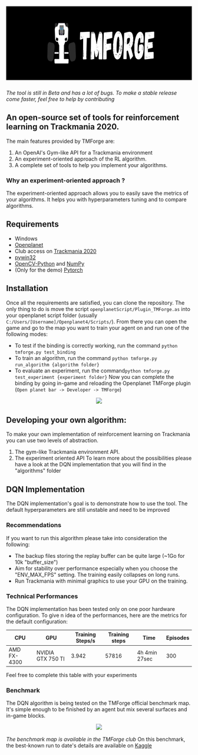 # <img src="./medias/TMForge_Banner.png" width="1000" height="200" />
*The tool is still in Beta and has a lot of bugs. To make a stable release come faster, feel free to help by contributing*<br>

## An open-source set of tools for reinforcement learning on Trackmania 2020.
The main features provided by TMForge are:
1. An OpenAI's Gym-like API for a Trackmania environment
2. An experiment-oriented approach of the RL algorithm.
3. A complete set of tools to help you implement your algorithms.

### Why an experiment-oriented approach ?
The experiment-oriented approach allows you to easily save the metrics of your algorithms. It helps you with hyperparameters tuning and to compare algorithms.

## Requirements
- Windows
- [Openplanet](https://openplanet.nl/)
- Club access on [Trackmania 2020](https://www.ubisoft.com/fr-fr/game/trackmania/trackmania)
- [pywin32](https://pypi.org/project/pywin32/)
- [OpenCV-Python](https://pypi.org/project/opencv-python/) and [NumPy](https://numpy.org/)
- (Only for the demo) [Pytorch](https://pytorch.org/get-started/locally/)

## Installation
Once all the requirements are satisfied, you can clone the repository. The only thing to do is move the script `openplanetScript/Plugin_TMForge.as` into your openplanet script folder (usually `C:/Users/[Username]/Openplanet4/Scripts/`).
From there you can open the game and go to the map you want to train your agent on and run one of the following modes:
- To test if the binding is correctly working, run the command `python tmforge.py test_binding`
- To train an algorithm, run the command `python tmforge.py run_algorithm {algorithm folder}`
- To evaluate an experiment, run the command`python tmforge.py test_experiment {experiment folder}`
Now you can complete the binding by going in-game and reloading the Openplanet TMForge plugin (`Open planet bar -> Developer -> TMForge`)
<p align="center">
  <img src="https://i.imgur.com/KMQhCGF.png" /><br>
</p>

## Developing your own algorithm:
To make your own implementation of reinforcement learning on Trackmania you can use two levels of abstraction.
1. The gym-like Trackmania environment API.
2. The experiment oriented API
To learn more about the possibilities please have a look at the DQN implementation that you will find in the "algorithms" folder

## DQN Implementation
The DQN implementation's goal is to demonstrate how to use the tool. The default hyperparameters are still unstable and need to be improved

### Recommendations
If you want to run this algorithm please take into consideration the following:
- The backup files storing the replay buffer can be quite large (~1Go for 10k "buffer_size")
- Aim for stability over performance especially when you choose the "ENV_MAX_FPS" setting. The training easily collapses on long runs.
- Run Trackmania with minimal graphics to use your GPU on the training.

### Technical Performances
The DQN implementation has been tested only on one poor hardware configuration. To give n idea of the performances, here are the metrics for the default configuration:

| CPU               | GPU               | Training Steps/s | Training steps     | Time               | Episodes           |
| ----------------- | ----------------- | ---------------- | ------------------ | ------------------ | ------------------ |
| AMD FX-4300       | NVIDIA GTX 750 TI | 3.942            | 57816              | 4h 4min 27sec      | 300                |

Feel free to complete this table with your experiments

### Benchmark
The DQN algorithm is being tested on the TMForge official benchmark map. It's simple enough to be finished by an agent but mix several surfaces and in-game blocks.
<p align="center">
  <img src="https://i.imgur.com/QofS9Mz.png" /><br>
</p>

*The benchmark map is available in the TMForge club*
 On this benchmark, the best-known run to date's details are available on [Kaggle](https://www.kaggle.com/wolfy73/trackmania-dqn-results-analysis)
